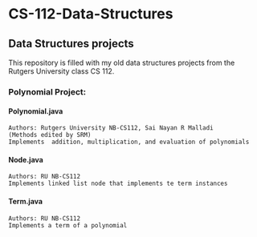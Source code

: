 # CS-112-Data-Structures
## Data Structures projects

This repository is filled with my old data structures projects from 
the Rutgers University class CS 112. 

### Polynomial Project:
  #### Polynomial.java
    Authors: Rutgers University NB-CS112, Sai Nayan R Malladi
    (Methods edited by SRM)
    Implements  addition, multiplication, and evaluation of polynomials
  #### Node.java
    Authors: RU NB-CS112
    Implements linked list node that implements te term instances
  #### Term.java
    Authors: RU NB-CS112
    Implements a term of a polynomial
   
   
